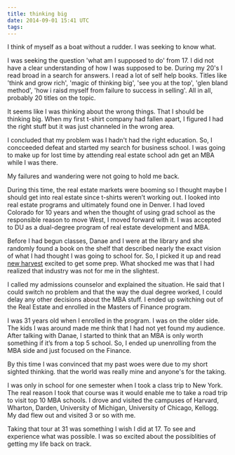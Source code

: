 ```yaml
---
title: thinking big
date: 2014-09-01 15:41 UTC
tags:
---
```


I think of myself as a boat without a rudder. I was seeking to know what.

I was seeking the question 'what am I supposed to do' from 17. I did not have a clear understanding of how I was supposed to be. During my 20's I read broad in a search for answers. I read a lot of self help books. Titles like 'think and grow rich', 'magic of thinking big', 'see you at the top', 'glen bland method', 'how i raisd myself from failure to success in selling'. All in all, probably 20 titles on the topic.

It seems like I was thinking about the wrong things. That I should be thinking big. When my first t-shirt company had fallen apart, I figured I had the right stuff but it was just channeled in the wrong area.

I concluded that my problem was I hadn't had the right education. So, I concceeded defeat and started my search for business school. I was going to make up for lost time by attending real estate school adn get an MBA while I was there.

My failures and wandering were not going to hold me back.

During this time, the real estate markets were booming so I thought maybe I should get into real estate since t-shirts weren’t working out. I looked into real estate programs and ultimately found one in Denver. I had loved Colorado for 10 years and when the thought of using grad school as the responsible reason to move West, I moved forward with it. I was accepted to DU as a dual-degree program of real estate development and MBA.

Before I had begun classes, Danae and I were at the library and she randomly found a book on the shelf that described nearly the exact vision of what I had thought I was going to school for. So, I picked it up and read [new harvest]() excited to get some prep. What shocked me was that I had realized that industry was not for me in the slightest.

I called my admissions counselor and explained the situation. He said that I could switch no problem and that the way the dual degree worked, I could delay any other decisions about the MBA stuff. I ended up switching out of the Real Estate and enrolled in the Masters of Finance program.

I was 31 years old when I enrolled in the program. I was on the older side. The kids I was around made me think that I had not yet found my audience. After talking with Danae, I started to think that an MBA is only worth something if it’s from a top 5 school. So, I ended up unenrolling from the MBA side and just focused on the Finance.

By this time I was convinced that my past woes were due to my short sighted thinking. that the world was really mine and anyone's for the taking.

I was only in school for one semester when I took a class trip to New York. The real reason I took that course was it would enable me to take a road trip to visit top 10 MBA schools. I drove and visited the campuses of Harvard, Wharton, Darden, University of Michigan, University of Chicago, Kellogg. My dad flew out and visited 3 or so with me.

Taking that tour at 31 was something I wish I did at 17. To see and experience what was possible. I was so excited about the possiblities of getting my life back on track.
